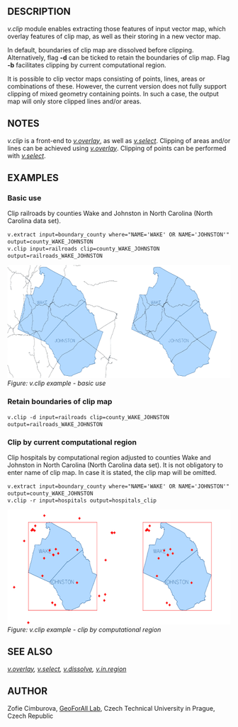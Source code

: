 ## DESCRIPTION

*v.clip* module enables extracting those features of input vector map,
which overlay features of clip map, as well as their storing in a new
vector map.

In default, boundaries of clip map are dissolved before clipping.
Alternatively, flag **-d** can be ticked to retain the boundaries of
clip map. Flag **-b** facilitates clipping by current computational
region.

It is possible to clip vector maps consisting of points, lines, areas or
combinations of these. However, the current version does not fully
support clipping of mixed geometry containing points. In such a case,
the output map will only store clipped lines and/or areas.

## NOTES

*v.clip* is a front-end to *[v.overlay](v.overlay.md)*, as well as
*[v.select](v.select.md)*. Clipping of areas and/or lines can be
achieved using *[v.overlay](v.overlay.md)*. Clipping of points can be
performed with *[v.select](v.select.md)*.

## EXAMPLES

### Basic use

Clip railroads by counties Wake and Johnston in North Carolina (North
Carolina data set).

```shell
v.extract input=boundary_county where="NAME='WAKE' OR NAME='JOHNSTON'" output=county_WAKE_JOHNSTON
v.clip input=railroads clip=county_WAKE_JOHNSTON output=railroads_WAKE_JOHNSTON
```

<img src="v_clip_poly.png" width="600" height="255"
alt="v.clip example" />  
*Figure: v.clip example - basic use*

### Retain boundaries of clip map

```shell
v.clip -d input=railroads clip=county_WAKE_JOHNSTON output=railroads_WAKE_JOHNSTON
```

### Clip by current computational region

Clip hospitals by computational region adjusted to counties Wake and
Johnston in North Carolina (North Carolina data set). It is not
obligatory to enter name of clip map. In case it is stated, the clip map
will be omitted.

```shell
v.extract input=boundary_county where="NAME='WAKE' OR NAME='JOHNSTON'" output=county_WAKE_JOHNSTON
v.clip -r input=hospitals output=hospitals_clip
```

<img src="v_clip_region.png" width="600" height="259"
alt="v.clip example" />  
*Figure: v.clip example - clip by computational region*

## SEE ALSO

*[v.overlay](v.overlay.md), [v.select](v.select.md),
[v.dissolve](v.dissolve.md), [v.in.region](v.in.region.md)*

## AUTHOR

Zofie Cimburova, [GeoForAll
Lab](http://geomatics.fsv.cvut.cz/research/geoforall/), Czech Technical
University in Prague, Czech Republic

